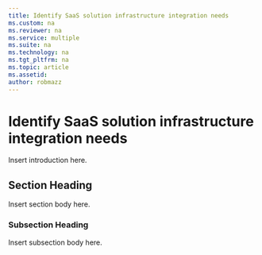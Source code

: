 ```yaml
---
title: Identify SaaS solution infrastructure integration needs
ms.custom: na
ms.reviewer: na
ms.service: multiple
ms.suite: na
ms.technology: na 
ms.tgt_pltfrm: na
ms.topic: article
ms.assetid:  
author: robmazz
---
```

# Identify SaaS solution infrastructure integration needs
Insert introduction here.

## Section Heading
Insert section body here.

### Subsection Heading
Insert subsection body here.

